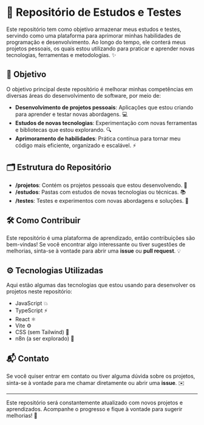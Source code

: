 # 🚀 Repositório de Estudos e Testes

Este repositório tem como objetivo armazenar meus estudos e testes, servindo como uma plataforma para aprimorar minhas habilidades de programação e desenvolvimento. Ao longo do tempo, ele conterá meus projetos pessoais, os quais estou utilizando para praticar e aprender novas tecnologias, ferramentas e metodologias. ✨

## 🎯 Objetivo

O objetivo principal deste repositório é melhorar minhas competências em diversas áreas do desenvolvimento de software, por meio de:

- **Desenvolvimento de projetos pessoais**: Aplicações que estou criando para aprender e testar novas abordagens. 💻
- **Estudos de novas tecnologias**: Experimentação com novas ferramentas e bibliotecas que estou explorando. 🔍
- **Aprimoramento de habilidades**: Prática contínua para tornar meu código mais eficiente, organizado e escalável. ⚡️

## 🗂 Estrutura do Repositório

- **/projetos**: Contém os projetos pessoais que estou desenvolvendo. 📂
- **/estudos**: Pastas com estudos de novas tecnologias ou técnicas. 📚
- **/testes**: Testes e experimentos com novas abordagens e soluções. 🔬

## 🛠 Como Contribuir

Este repositório é uma plataforma de aprendizado, então contribuições são bem-vindas! Se você encontrar algo interessante ou tiver sugestões de melhorias, sinta-se à vontade para abrir uma **issue** ou **pull request**. 💡

## ⚙️ Tecnologias Utilizadas

Aqui estão algumas das tecnologias que estou usando para desenvolver os projetos neste repositório:

- JavaScript 💥
- TypeScript ⚡️
- React ⚛️
- Vite ⚙️
- CSS (sem Tailwind) 🎨
- n8n (a ser explorado) 🔧

## 📬 Contato

Se você quiser entrar em contato ou tiver alguma dúvida sobre os projetos, sinta-se à vontade para me chamar diretamente ou abrir uma **issue**. ✉️

---

Este repositório será constantemente atualizado com novos projetos e aprendizados. Acompanhe o progresso e fique à vontade para sugerir melhorias! 🚀
